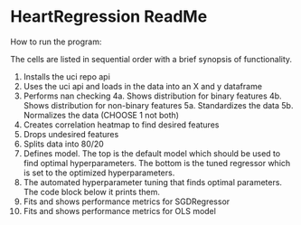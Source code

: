 # HeartRegression ReadMe

How to run the program:

The cells are listed in sequential order with a brief synopsis of functionality.
1. Installs the uci repo api
2. Uses the uci api and loads in the data into an X and y dataframe
3. Performs nan checking
4a. Shows distribution for binary features
4b. Shows distribution for non-binary features
5a. Standardizes the data
5b. Normalizes the data (CHOOSE 1 not both)
6. Creates correlation heatmap to find desired features
7. Drops undesired features
8. Splits data into 80/20
9. Defines model. The top is the default model which should be used to find optimal
hyperparameters. The bottom is the tuned regressor which is set to the optimized
hyperparameters.
10. The automated hyperparameter tuning that finds optimal parameters. The code block
below it prints them.
11. Fits and shows performance metrics for SGDRegressor
12. Fits and shows performance metrics for OLS model
